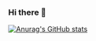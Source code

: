 ### Hi there 👋

[![Anurag's GitHub stats](https://github-readme-stats.vercel.app/api?username=suba327777)](https://github.com/anuraghazra/github-readme-stats)
